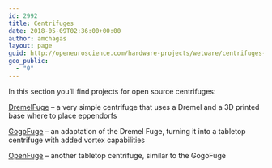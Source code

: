 ```yaml
---
id: 2992
title: Centrifuges
date: 2018-05-09T02:36:00+00:00
author: amchagas
layout: page
guid: http://openeuroscience.com/hardware-projects/wetware/centrifuges-copy/
geo_public:
  - "0"
---
```

In this section you&#8217;ll find projects for open source centrifuges:

[DremelFuge](http://openeuroscience.wordpress.com/hardware-projects/wetware/centrifuges/dremelfuge/ "DremelFuge") &#8211; a very simple centrifuge that uses a Dremel and a 3D printed base where to place eppendorfs

[GogoFuge](http://openeuroscience.wordpress.com/hardware-projects/wetware/centrifuges/gogofuge/ "GogoFuge") &#8211; an adaptation of the Dremel Fuge, turning it into a tabletop centrifuge with added vortex capabilities

[OpenFuge](http://openeuroscience.wordpress.com/hardware-projects/wetware/centrifuges/openfuge/ "OpenFuge") &#8211; another tabletop centrifuge, similar to the GogoFuge